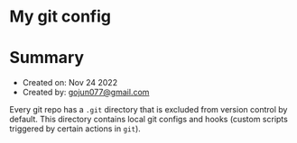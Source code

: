 My git config
=====================

# Summary

- Created on: Nov 24 2022
- Created by: gojun077@gmail.com

Every git repo has a `.git` directory that is excluded from version
control by default. This directory contains local git configs and
hooks (custom scripts triggered by certain actions in `git`).
